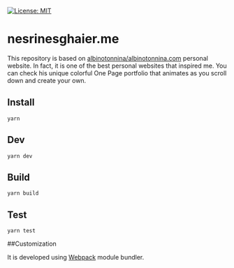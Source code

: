 [![License: MIT](https://img.shields.io/badge/License-MIT-yellow.svg)](https://opensource.org/licenses/MIT)

# nesrinesghaier.me
This repository is based on [albinotonnina/albinotonnina.com](https://github.com/albinotonnina/albinotonnina.com) personal website.
In fact, it is one of the best personal websites that inspired me.
You can check his unique colorful One Page portfolio that animates as you scroll down and create your own.   

## Install
`yarn`

## Dev
`yarn dev`

## Build
`yarn build`

## Test
`yarn test`

##Customization

It is developed using [Webpack](https://webpack.js.org/guides/getting-started/) module bundler. 
